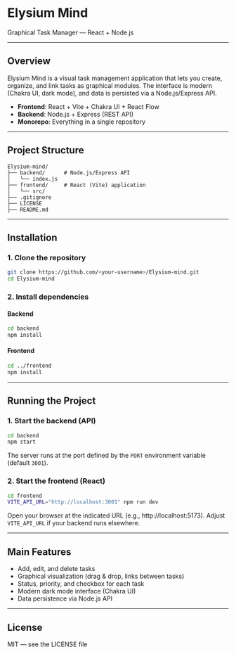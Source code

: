 # Elysium Mind

Graphical Task Manager — React + Node.js

---

## Overview

Elysium Mind is a visual task management application that lets you create, organize, and link tasks as graphical modules. The interface is modern (Chakra UI, dark mode), and data is persisted via a Node.js/Express API.

- **Frontend**: React + Vite + Chakra UI + React Flow
- **Backend**: Node.js + Express (REST API)
- **Monorepo**: Everything in a single repository

---

## Project Structure

```
Elysium-mind/
├── backend/      # Node.js/Express API
│   └── index.js
├── frontend/     # React (Vite) application
│   └── src/
├── .gitignore
├── LICENSE
├── README.md
```

---

## Installation

### 1. Clone the repository
```sh
git clone https://github.com/<your-username>/Elysium-mind.git
cd Elysium-mind
```

### 2. Install dependencies

#### Backend
```sh
cd backend
npm install
```

#### Frontend
```sh
cd ../frontend
npm install
```

---

## Running the Project

### 1. Start the backend (API)
```sh
cd backend
npm start
```
The server runs at the port defined by the `PORT` environment variable (default `3001`).

### 2. Start the frontend (React)
```sh
cd frontend
VITE_API_URL="http://localhost:3001" npm run dev
```
Open your browser at the indicated URL (e.g., http://localhost:5173). Adjust `VITE_API_URL` if your backend runs elsewhere.

---

## Main Features
- Add, edit, and delete tasks
- Graphical visualization (drag & drop, links between tasks)
- Status, priority, and checkbox for each task
- Modern dark mode interface (Chakra UI)
- Data persistence via Node.js API

---

## License
MIT — see the LICENSE file
